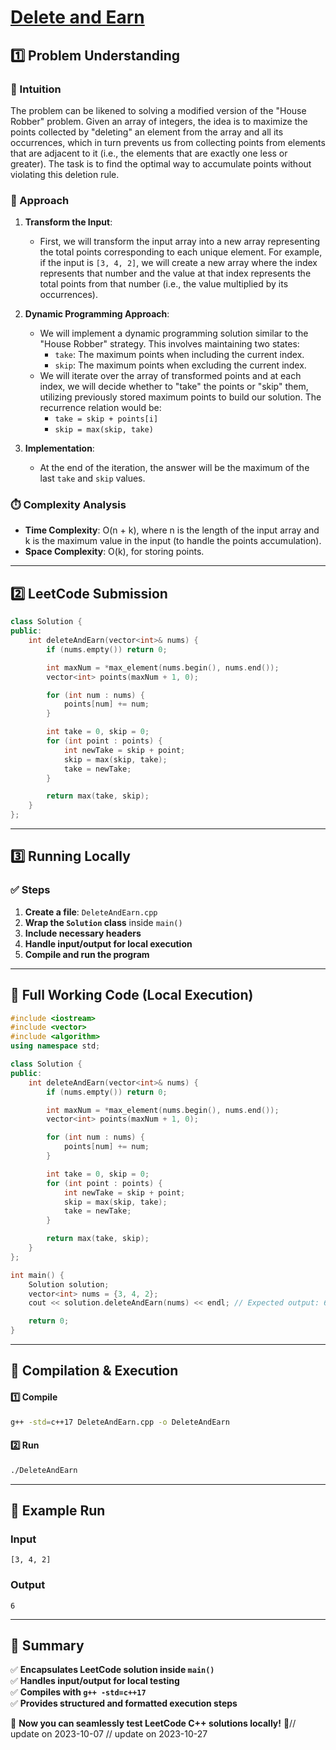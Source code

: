 # **[Delete and Earn](https://leetcode.com/problems/delete-and-earn/description/)**  

## **1️⃣ Problem Understanding**  
### **📌 Intuition**  
The problem can be likened to solving a modified version of the "House Robber" problem. Given an array of integers, the idea is to maximize the points collected by "deleting" an element from the array and all its occurrences, which in turn prevents us from collecting points from elements that are adjacent to it (i.e., the elements that are exactly one less or greater). The task is to find the optimal way to accumulate points without violating this deletion rule.

### **🚀 Approach**  
1. **Transform the Input**: 
   - First, we will transform the input array into a new array representing the total points corresponding to each unique element. For example, if the input is `[3, 4, 2]`, we will create a new array where the index represents that number and the value at that index represents the total points from that number (i.e., the value multiplied by its occurrences).

2. **Dynamic Programming Approach**:
   - We will implement a dynamic programming solution similar to the "House Robber" strategy. This involves maintaining two states:
     - `take`: The maximum points when including the current index.
     - `skip`: The maximum points when excluding the current index.
   - We will iterate over the array of transformed points and at each index, we will decide whether to "take" the points or "skip" them, utilizing previously stored maximum points to build our solution. The recurrence relation would be:
     - `take = skip + points[i]`
     - `skip = max(skip, take)`

3. **Implementation**:
   - At the end of the iteration, the answer will be the maximum of the last `take` and `skip` values.

### **⏱️ Complexity Analysis**  
- **Time Complexity**: O(n + k), where n is the length of the input array and k is the maximum value in the input (to handle the points accumulation).
- **Space Complexity**: O(k), for storing points.

---  

## **2️⃣ LeetCode Submission**  
```cpp
class Solution {
public:
    int deleteAndEarn(vector<int>& nums) {
        if (nums.empty()) return 0;

        int maxNum = *max_element(nums.begin(), nums.end());
        vector<int> points(maxNum + 1, 0);

        for (int num : nums) {
            points[num] += num;
        }

        int take = 0, skip = 0;
        for (int point : points) {
            int newTake = skip + point; 
            skip = max(skip, take); 
            take = newTake; 
        }

        return max(take, skip);
    }
};
```  

---  

## **3️⃣ Running Locally**  
### **✅ Steps**  
1. **Create a file**: `DeleteAndEarn.cpp`  
2. **Wrap the `Solution` class** inside `main()`  
3. **Include necessary headers**  
4. **Handle input/output for local execution**  
5. **Compile and run the program**  

---  

## **📝 Full Working Code (Local Execution)**  
```cpp
#include <iostream>
#include <vector>
#include <algorithm>
using namespace std;

class Solution {
public:
    int deleteAndEarn(vector<int>& nums) {
        if (nums.empty()) return 0;

        int maxNum = *max_element(nums.begin(), nums.end());
        vector<int> points(maxNum + 1, 0);

        for (int num : nums) {
            points[num] += num;
        }

        int take = 0, skip = 0;
        for (int point : points) {
            int newTake = skip + point; 
            skip = max(skip, take); 
            take = newTake; 
        }

        return max(take, skip);
    }
};

int main() {
    Solution solution;
    vector<int> nums = {3, 4, 2};
    cout << solution.deleteAndEarn(nums) << endl; // Expected output: 6

    return 0;
}
```  

---  

## **🔧 Compilation & Execution**  
#### **1️⃣ Compile**  
```bash
g++ -std=c++17 DeleteAndEarn.cpp -o DeleteAndEarn
```  

#### **2️⃣ Run**  
```bash
./DeleteAndEarn
```  

---  

## **🎯 Example Run**  
### **Input**  
```
[3, 4, 2]
```  
### **Output**  
```
6
```  

---  

## **📌 Summary**  
✅ **Encapsulates LeetCode solution inside `main()`**  
✅ **Handles input/output for local testing**  
✅ **Compiles with `g++ -std=c++17`**  
✅ **Provides structured and formatted execution steps**  

🚀 **Now you can seamlessly test LeetCode C++ solutions locally!** 🚀// update on 2023-10-07
// update on 2023-10-27
